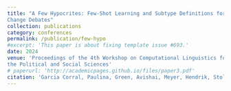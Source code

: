 ```yaml
---
title: "A Few Hypocrites: Few-Shot Learning and Subtype Definitions for Detecting Hypocrisy Accusations in Online Climate
Change Debates"
collection: publications
category: conferences
permalink: /publication/few-hypo
#excerpt: 'This paper is about fixing template issue #693.'
date: 2024
venue: 'Proceedings of the 4th Workshop on Computational Linguistics for
the Political and Social Sciences'
# paperurl: 'http://academicpages.github.io/files/paper3.pdf'
citation: 'Garcia Corral, Paulina, Green, Avishai, Meyer, Hendrik, Stoll, Anke, Yan, Xiaoyue, and Reuver, Myrthe (2024) [Forthcoming] A Few Hypocrites: Few-Shot Learning and Subtype Definitions for Detecting Hypocrisy Accusations in Online Climate Change Debates. Proceedings of the 4th Workshop on Computational Linguistics for the Political and Social Sciences (KONVENS, 2024). Vienna, Austira.'
---
```



